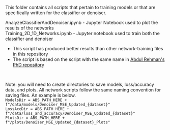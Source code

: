 This folder contains all scripts that pertain to training models or that are specifically written for the classifier or denoiser.

AnalyzeClassifierAndDenoiser.ipynb - Jupyter Notebook used to plot the results of the networks <br>
Training_2D_1D_Networks.ipynb - Jupyter notebook used to train both the classifier and denoiser
<ul>
  <li>This script has produced better results than other network-training files in this repository</li>
  <li>The script is based on the script with the same name in <a href="https://github.com/AbdulRehmanUDEL/PhdAnalysis">Abdul Rehman's PhD repository</a></li>
</ul>
<br>

Note: you will need to create directories to save models, loss/accuracy data, and plots. All network scripts follow the same naming convention for saving files. An example is below. <br>
`ModelsDir = ABS_PATH_HERE + f"/data/models/Denoiser_MSE_Updated_{dataset}"` <br>
`LossAccDir = ABS_PATH_HERE + f"/data/loss_and_accuracy/Denoiser_MSE_Updated_{dataset}"` <br>
`PlotsDir = ABS_PATH_HERE + f"/plots/Denoiser_MSE_Updated_{dataset}_Plots"` <br>
